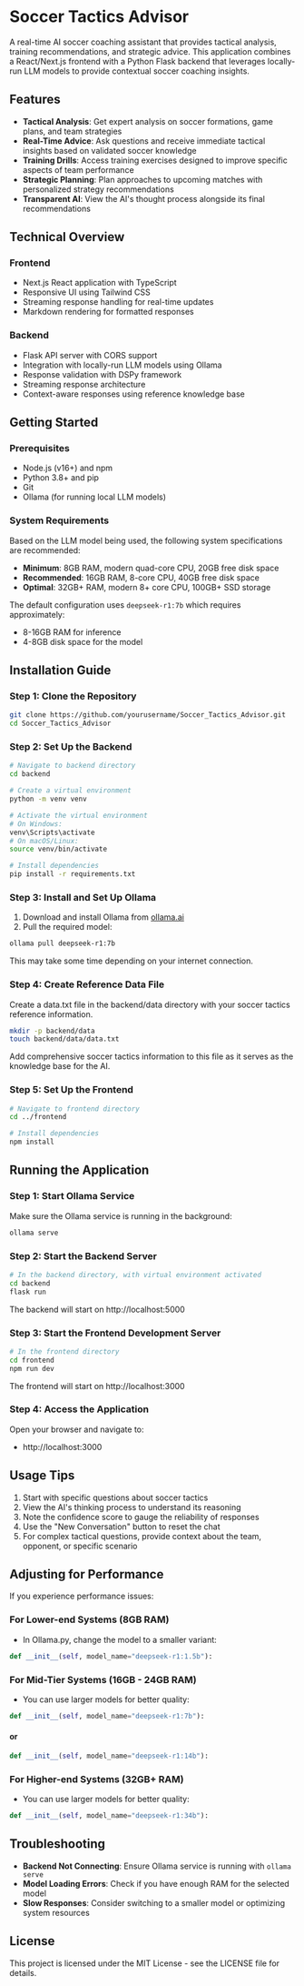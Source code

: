 # Soccer Tactics Advisor

A real-time AI soccer coaching assistant that provides tactical analysis, training recommendations, and strategic advice. This application combines a React/Next.js frontend with a Python Flask backend that leverages locally-run LLM models to provide contextual soccer coaching insights.

## Features

- **Tactical Analysis**: Get expert analysis on soccer formations, game plans, and team strategies
- **Real-Time Advice**: Ask questions and receive immediate tactical insights based on validated soccer knowledge
- **Training Drills**: Access training exercises designed to improve specific aspects of team performance
- **Strategic Planning**: Plan approaches to upcoming matches with personalized strategy recommendations
- **Transparent AI**: View the AI's thought process alongside its final recommendations

## Technical Overview

### Frontend
- Next.js React application with TypeScript
- Responsive UI using Tailwind CSS
- Streaming response handling for real-time updates
- Markdown rendering for formatted responses

### Backend
- Flask API server with CORS support
- Integration with locally-run LLM models using Ollama
- Response validation with DSPy framework
- Streaming response architecture
- Context-aware responses using reference knowledge base

## Getting Started

### Prerequisites

- Node.js (v16+) and npm
- Python 3.8+ and pip
- Git
- Ollama (for running local LLM models)

### System Requirements

Based on the LLM model being used, the following system specifications are recommended:

- **Minimum**: 8GB RAM, modern quad-core CPU, 20GB free disk space
- **Recommended**: 16GB RAM, 8-core CPU, 40GB free disk space
- **Optimal**: 32GB+ RAM, modern 8+ core CPU, 100GB+ SSD storage

The default configuration uses `deepseek-r1:7b` which requires approximately:
- 8-16GB RAM for inference
- 4-8GB disk space for the model

## Installation Guide

### Step 1: Clone the Repository

```bash
git clone https://github.com/yourusername/Soccer_Tactics_Advisor.git
cd Soccer_Tactics_Advisor
```

### Step 2: Set Up the Backend

```bash
# Navigate to backend directory
cd backend

# Create a virtual environment
python -m venv venv

# Activate the virtual environment
# On Windows:
venv\Scripts\activate
# On macOS/Linux:
source venv/bin/activate

# Install dependencies
pip install -r requirements.txt
```

### Step 3: Install and Set Up Ollama

1. Download and install Ollama from [ollama.ai](https://ollama.ai)
2. Pull the required model:
```bash
ollama pull deepseek-r1:7b
```
This may take some time depending on your internet connection.

### Step 4: Create Reference Data File

Create a data.txt file in the backend/data directory with your soccer tactics reference information.

```bash
mkdir -p backend/data
touch backend/data/data.txt
```

Add comprehensive soccer tactics information to this file as it serves as the knowledge base for the AI.

### Step 5: Set Up the Frontend

```bash
# Navigate to frontend directory
cd ../frontend

# Install dependencies
npm install
```

## Running the Application

### Step 1: Start Ollama Service

Make sure the Ollama service is running in the background:

```bash
ollama serve
```

### Step 2: Start the Backend Server

```bash
# In the backend directory, with virtual environment activated
cd backend
flask run
```

The backend will start on http://localhost:5000

### Step 3: Start the Frontend Development Server

```bash
# In the frontend directory
cd frontend
npm run dev
```

The frontend will start on http://localhost:3000

### Step 4: Access the Application

Open your browser and navigate to:
- http://localhost:3000

## Usage Tips

1. Start with specific questions about soccer tactics
2. View the AI's thinking process to understand its reasoning
3. Note the confidence score to gauge the reliability of responses
4. Use the "New Conversation" button to reset the chat
5. For complex tactical questions, provide context about the team, opponent, or specific scenario

## Adjusting for Performance

If you experience performance issues:

### For Lower-end Systems (8GB RAM)
- In Ollama.py, change the model to a smaller variant:
```python
def __init__(self, model_name="deepseek-r1:1.5b"):
```

### For Mid-Tier Systems (16GB - 24GB RAM)
- You can use larger models for better quality:
```python
def __init__(self, model_name="deepseek-r1:7b"):
```
#### or

```python
def __init__(self, model_name="deepseek-r1:14b"):
```

### For Higher-end Systems (32GB+ RAM)
- You can use larger models for better quality:
```python
def __init__(self, model_name="deepseek-r1:34b"):
```

## Troubleshooting

- **Backend Not Connecting**: Ensure Ollama service is running with `ollama serve`
- **Model Loading Errors**: Check if you have enough RAM for the selected model
- **Slow Responses**: Consider switching to a smaller model or optimizing system resources

## License

This project is licensed under the MIT License - see the LICENSE file for details.
